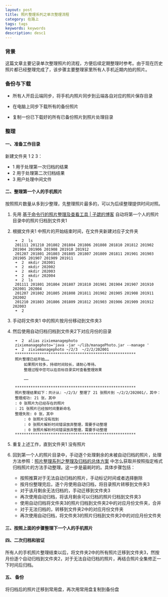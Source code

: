 ```yaml
---
layout: post
title: 照片整理系列之单次整理流程
category: 在路上
tags: tags
keywords: keywords
description: desc1
---
```


### 背景

这篇文章主要记录单次整理照片的流程，方便后续定期整理时参考。由于现在历史照片都已经整理完成了，该步骤主要整理家里所有人手机近期内拍的照片。

### 备份与下载

- 所有人开启云端同步，将手机内照片同步到云端各自对应的照片保存目录

- 在电脑上同步下载所有的备份照片

- 复制一份已下载好的所有已备份照片到照片处理目录

### 整理

#### 一、准备工作目录

新建文件夹 1 2 3：

-  1 用于处理第一次归档的结果
-  2 用于处理第二次归档结果
-  3 用户处理中间文件

#### 二、整理第一个人的手机照片

按照照片数量从多到少整理，先整理照片最多的，可以为后续整理提供时间对照。

1. 先用 [基于命令行的照片整理及查看工具 \| 子勰的博客](https://blog.bihe0832.com/photomanage.html) 自动将第一个人的照片目录中的照片归档到文件夹1

2. 根据文件夹1 中照片的开始结束时间，在文件夹新建对应子文件夹

		➜  2  ls
		201111 201210 201802 201804 201806 201808 201810 201812 201902 201904 201906 201908 201910 201912
		201207 201801 201803 201805 201807 201809 201811 201901 201903 201905 201907 201909 201911
		➜  2  mkdir 202001
		➜  2  mkdir 202002
		➜  2  mkdir 202003
		➜  2  mkdir 202004
		➜  2  ls
		201111 201801 201804 201807 201810 201901 201904 201907 201910 202001 202004
		201207 201802 201805 201808 201811 201902 201905 201908 201911 202002
		201210 201803 201806 201809 201812 201903 201906 201909 201912 202003
		➜  2
3. 手动将文件夹1  中的照片按月份移动到文件夹3 

4. 然后使用自动归档归档到文件夹2下对应月份的目录

		➜  2  alias zixiemanagephoto
		zixiemanagephoto='java -jar ~/lib/managePhoto.jar --manage '
		➜  2  zixiemanagephoto ~/2/3  ~/2/2/202001
		******************************************************
		照片整理已经开始……
			如果照片较多，持续时间较长，请耐心等待。
			整理过程中您可以在目标目录实时查看整理效果
			
			……
			
		******************************************************
		照片整理结果如下：共计从: ~/2/3/ 整理了 21 张照片到 ~/2/2/202001/，其中：
		整理成功: 21 张，其中
		: 0 张照片为已经存在的照片
		: 21 张照片已经按时间重新命名
		整理失败: 0 张，其中
			: 0 张照片没有找到
			: 0 张照片解析时间错误放弃整理，需要手动整理
			: 0 张照片解析时间错误放弃整理，需要手动整理
		******************************************************

5. 重复上述工作，直到文件夹1 没有照片

6. 回到第一个人的照片目录中，手动逐个处理剩余的未被自动归档的照片，处理方法参照：[照片整理系列之整理及归档的总体方案](https://blog.bihe0832.com/photos.html) 中怎么获取并按照指定格式归档照片的方法手动整理。这一步是最耗时的。具体步骤包括：

	- 按照推算对于无法自动归档的照片，手动标记时间或者选择删除
	- 按月份整理完后，逐个月使用自动归档，将目录照片转移到文件夹3
	- 对于该月剩余无法归档的，手动迁移到文件夹3
	- 再次使用自动归档，将该月剩余可以归档的照片归档到文件夹3
	- 使用自动归档将文件夹3的照片归档到文件夹2中的对应月份文件夹，合并
	- 对于无法归档的，转移到文件夹2中的对应月份文件夹
	- 再次使用自动归档，将文件夹3的照片归档到文件夹2中的对应月份文件夹


#### 三、按照上面的步骤整理下一个人的手机照片

#### 四、二次归档和验证

所有人的手机照片整理结束以后，将文件夹2中的所有照片迁移到文件夹3，然按月份逐个自动归档到文件夹2，对于无法自动归档的照片，再结合照片全集修正一下时间后归档。

#### 五、 备份

将归档后的照片迁移到常用盘，再次用常用盘复制到备份盘
